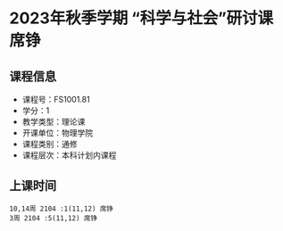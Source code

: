 # 2023年秋季学期 “科学与社会”研讨课 席铮






## 课程信息

- 课程号：FS1001.81
- 学分：1
- 教学类型：理论课
- 开课单位：物理学院
- 课程类别：通修
- 课程层次：本科计划内课程

## 上课时间

```
10,14周 2104 :1(11,12) 席铮
3周 2104 :5(11,12) 席铮
```

